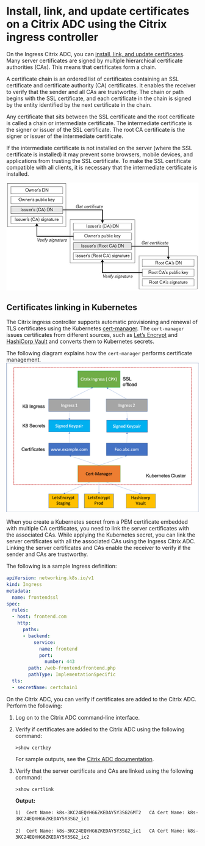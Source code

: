 # Install, link, and update certificates on a Citrix ADC using the Citrix ingress controller

On the Ingress Citrix ADC, you can [install, link, and update certificates](https://docs.citrix.com/en-us/citrix-adc/13/ssl/ssl-certificates/add-group-certs.html). Many server certificates are signed by multiple hierarchical certificate authorities (CAs). This means that certificates form a chain.

A certificate chain is an ordered list of certificates containing an SSL certificate and certificate authority (CA) certificates. It enables the receiver to verify that the sender and all CAs are trustworthy. The chain or path begins with the SSL certificate, and each certificate in the chain is signed by the entity identified by the next certificate in the chain.

Any certificate that sits between the SSL certificate and the root certificate is called a chain or intermediate certificate. The intermediate certificate is the signer or issuer of the SSL certificate. The root CA certificate is the signer or issuer of the intermediate certificate.

If the intermediate certificate is not installed on the server (where the SSL certificate is installed) it may prevent some browsers, mobile devices, and applications from trusting the SSL certificate. To make the SSL certificate compatible with all clients, it is necessary that the intermediate certificate is installed.

![Certificate Chain](../media/cert-chain.jpg)

## Certificates linking in Kubernetes

The Citrix ingress controller supports automatic provisioning and renewal of TLS certificates using the Kubernetes [cert-manager](https://github.com/jetstack/cert-manager). The `cert-manager` issues certificates from different sources, such as [Let’s Encrypt](https://letsencrypt.org/docs/) and [HashiCorp Vault](https://www.hashicorp.com/products/vault/) and converts them to Kubernetes secrets.

The following diagram explains how the `cert-manager` performs certificate management.
![Certificate Management](../media/cert-management.png)

When you create a Kubernetes secret from a PEM certificate embedded with multiple CA certificates, you need to link the server certificates with the associated CAs.
While applying the Kubernetes secret, you can link the server certificates with all the associated CAs using the Ingress Citrix ADC. Linking the server certificates and CAs enable the receiver to verify if the sender and CAs are trustworthy.

The following is a sample Ingress definition:

```yml
apiVersion: networking.k8s.io/v1
kind: Ingress
metadata:
  name: frontendssl
spec:
  rules:
  - host: frontend.com
    http:
      paths:
      - backend:
          service:
            name: frontend
            port:
              number: 443
        path: /web-frontend/frontend.php
        pathType: ImplementationSpecific
  tls:
  - secretName: certchain1

```

On the Citrix ADC, you can verify if certificates are added to the Citrix ADC. Perform the following:

1.  Log on to the Citrix ADC command-line interface.

2.  Verify if certificates are added to the Citrix ADC using the following command:

        >show certkey

    For sample outputs, see the [Citrix ADC documentation](https://docs.citrix.com/en-us/citrix-adc/13/ssl/ssl-certificates/add-group-certs.html#manual-certificate-linking).

3.  Verify that the server certificate and CAs are linked using the following command:

        >show certlink

    **Output:**

        1)  Cert Name: k8s-3KC24EQYHG6ZKEDAY5Y3SG26MT2   CA Cert Name: k8s-3KC24EQYHG6ZKEDAY5Y3SG2_ic1
 
        2)  Cert Name: k8s-3KC24EQYHG6ZKEDAY5Y3SG2_ic1   CA Cert Name: k8s-3KC24EQYHG6ZKEDAY5Y3SG2_ic2